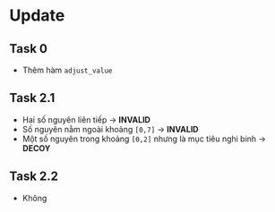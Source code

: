 # Update

## Task 0
- Thêm hàm `adjust_value`

## Task 2.1
- Hai số nguyên liên tiếp → **INVALID**
- Số nguyên nằm ngoài khoảng `[0,7]` → **INVALID**
- Một số nguyên trong khoảng `[0,2]` nhưng là mục tiêu nghi binh → **DECOY**

## Task 2.2
- Không 
